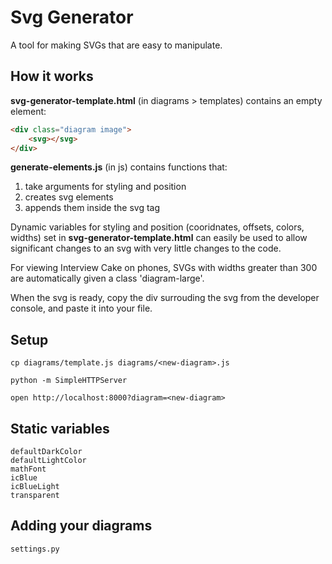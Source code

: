 # Svg Generator

A tool for making SVGs that are easy to manipulate.

## How it works

**svg-generator-template.html** (in diagrams > templates) contains an empty element:

```html
<div class="diagram image">
    <svg></svg>
</div>
```

**generate-elements.js** (in js) contains functions that:

1. take arguments for styling and position
1. creates svg elements
1. appends them inside the svg tag

Dynamic variables for styling and position (cooridnates, offsets, colors, widths) set in **svg-generator-template.html** can easily be used to allow significant changes to an svg with very little changes to the code.

For viewing Interview Cake on phones, SVGs with widths greater than 300 are automatically given a class 'diagram-large'.

When the svg is ready, copy the div surrouding the svg from the developer console, and paste it into your file.


## Setup

```
cp diagrams/template.js diagrams/<new-diagram>.js

python -m SimpleHTTPServer

open http://localhost:8000?diagram=<new-diagram>
```


## Static variables

```
defaultDarkColor
defaultLightColor
mathFont
icBlue
icBlueLight
transparent
```


## Adding your diagrams

`settings.py`
